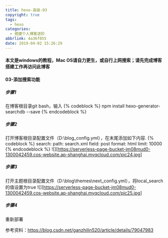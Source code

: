 ```yaml
---
title: hexo-高级-03
copyright: true
tags:
  - hexo
categories:
  - 搭建个人博客进阶
abbrlink: 4a36f055
date: 2019-04-02 15:26:29
---
```

#### 本文是windows的教程，Mac OS请自力更生，或自行上网搜索；请先完成博客搭建工作再访问此博客

#### 03-添加搜索功能

##### 步骤1

在博客根目录git bash，输入
{% codeblock %}
npm install hexo-generator-searchdb --save
{% endcodeblock %}

##### 步骤2

打开博客根目录配置文件（D:\blog\_config.yml），在末尾添加如下内容.
{% codeblock %}
search:
  path: search.xml
  field: post
  format: html
  limit: 10000
{% endcodeblock %}
![][https://serverless-page-bucket-jm08mud0-1300042459.cos-website.ap-shanghai.myqcloud.com/pic24.jpg]

##### 步骤3

打开主题根目录配置文件（D:\blog\themes\next\_config.yml），将local_search的值设置为true
![][https://serverless-page-bucket-jm08mud0-1300042459.cos-website.ap-shanghai.myqcloud.com/pic25.jpg]

##### 步骤4

重新部署

参考资料：https://blog.csdn.net/ganzhilin520/article/details/79047983
